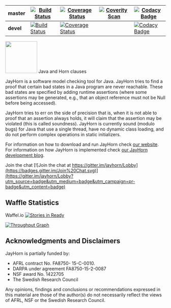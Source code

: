 | **master** | [![Build Status](https://travis-ci.org/jayhorn/jayhorn.svg?branch=master)](https://travis-ci.org/jayhorn/jayhorn) | [![Coverage Status](https://coveralls.io/repos/jayhorn/jayhorn/badge.svg?branch=master&service=github)](https://coveralls.io/github/jayhorn/jayhorn?branch=master) | [![Coverity Scan](https://scan.coverity.com/projects/6013/badge.svg)](https://scan.coverity.com/projects/6013) | [![Codacy Badge](https://api.codacy.com/project/badge/Grade/28a133096dce4f4396f27459af39afd4)](https://www.codacy.com/app/martinschaef/jayhorn?utm_source=github.com&amp;utm_medium=referral&amp;utm_content=jayhorn/jayhorn&amp;utm_campaign=Badge_Grade) |
| --- | --- | --- | --- | --- |
| **devel** | [![Build Status](https://travis-ci.org/jayhorn/jayhorn.svg?branch=devel)](https://travis-ci.org/jayhorn/jayhorn) | [![Coverage Status](https://coveralls.io/repos/jayhorn/jayhorn/badge.svg?branch=devel&service=github)](https://coveralls.io/github/jayhorn/jayhorn?branch=devel) | | [![Codacy Badge](https://api.codacy.com/project/badge/Grade/28a133096dce4f4396f27459af39afd4)](https://www.codacy.com/app/martinschaef/jayhorn?utm_source=github.com&amp;utm_medium=referral&amp;utm_content=jayhorn/jayhorn&amp;utm_campaign=Badge_Grade) | 


<img src="http://jayhorn.github.io/jayhorn/images/rhino.png" height=100> Java and Horn clauses

JayHorn is a software model checking tool for Java. JayHorn tries to find a proof that certain bad states in a Java program are never reachable. These bad states are specified by adding runtime assertions (where some assertions may be generated, e.g., that an object reference must not be Null before being accessed). 


JayHorn tries to err on the side of precision that is, when it is not able to proof that an assertion always holds, it will claim that the assertion may be violated (this is called soundness). JayHorn is currently sound (modulo bugs) for Java that use a single thread, have no dynamic class loading, and do not perform complex operations in static initializers.

For information on how to download and run JayHorn check [our website](http://jayhorn.github.io/jayhorn/). For information on how JayHorn is implemented check
[our JayHorn development blog](http://jayhorn.github.io/jayhorn/jekyll/2016/08/01/model-checking-java/).


Join the chat [![Join the chat at https://gitter.im/jayhorn/Lobby](https://badges.gitter.im/Join%20Chat.svg)](https://gitter.im/jayhorn/Lobby?utm_source=badge&utm_medium=badge&utm_campaign=pr-badge&utm_content=badge)

## Waffle Statistics
Waffel.io [![Stories in Ready](https://badge.waffle.io/jayhorn/jayhorn.svg?label=ready&title=Ready)](http://waffle.io/jayhorn/jayhorn)


[![Throughput Graph](https://graphs.waffle.io/jayhorn/jayhorn/throughput.svg)](https://waffle.io/jayhorn/jayhorn/metrics/throughput)

## Acknowledgments and Disclaimers

JayHorn is partially funded by:

   * AFRL contract No. FA8750- 15-C-0010.
   * DARPA under agreement FA8750-15-2-0087
   * NSF award No. 1422705
   * The Swedish Research Council
   
Any opinions, findings and conclusions or recommendations expressed in
this material are those of the author(s) do not necessarily
reflect the views of AFRL, NSF or the Swedish Research Council.